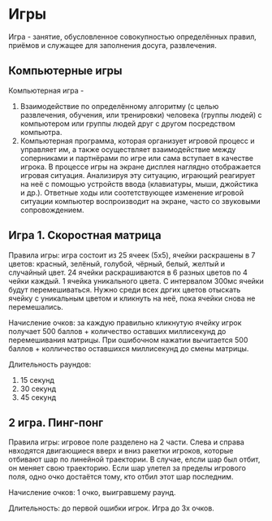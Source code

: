 Игры
=======
Игра - занятие, обусловленное совокупностью определённых правил, приёмов и служащее для заполнения досуга, развлечения.

## Компьютерные игры

Компьютерная игра -
1. Взаимодействие по определённому алгоритму (с целью развлечения, обучения, или тренировки) человека (группы людей) с компьютером или группы людей друг с другом посредством компьютра.
2. Компьютерная программа, которая организует игровой процесс и управляет им, а также осуществляет взаимодействие между соперниками и партнёрами по игре или сама вступает в качестве игрока. В процессе игры на экране дисплея наглядно отображается игровая ситуация. Анализируя эту ситуацию, играющий реагирует на неё с помощью устройств ввода (клавиатуры, мыши, джойстика и др.). Ответные ходы или соотетствующее изменение игровой ситуации компьютер воспроизводит на экране, часто со звуковыми сопровождением.

## Игра 1. Скоростная матрица

Правила игры: игра состоит из 25 ячеек (5x5), ячейки раскрашены в 7 цветов: красный, зелёный, голубой, чёрный, белый, желтый и случайный цвет. 24 ячейки раскрашиваются в 6 разных цветов по 4 чейки каждый. 1 ячейка уникального цвета. С интервалом 300мс ячейки будут перемешиваться. Нужно среди всех дргих цветов отыскать ячейку с уникальным цветом и кликнуть на неё, пока ячейки снова не перемешались.

Начисление очков: за каждую правильно кликнутую ячейку игрок получает 500 баллов + количество оставших миллисекунд до перемешивания матрицы. При ошибочном нажатии вычитается 500 баллов + колличество оставшихся миллисекунд до смены матрицы.

Длительность раундов:
1. 15 секунд
2. 30 секунд
3. 45 секунд

## 2 игра. Пинг-понг

Правила игры: игровое поле разделено на 2 части. Слева и справа нвходятся двигающиеся вверх и вниз ракетки игроков, которые отбивают шар по линейной траектории. В случае, елсли шар был отбит, он меняет свою траекторию. Если шар улетел за пределы игрового поля, одно очко достаётся тому, кто отбил этот шар последним.

Начисление очков: 1 очко, выигравшему раунд.

Длительность: до первой ошибки игрок. Игра до 3х очков.

